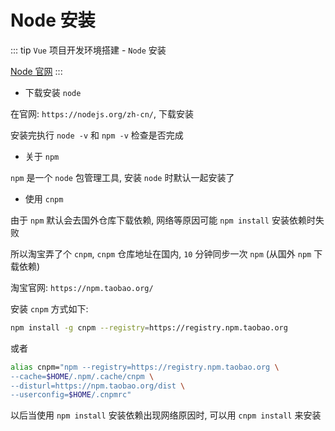 # Node 安装

::: tip
`Vue` 项目开发环境搭建 - `Node` 安装

[Node 官网](https://nodejs.org/zh-cn/)
:::

- 下载安装 `node`

在官网: `https://nodejs.org/zh-cn/`, 下载安装

安装完执行 `node -v` 和 `npm -v` 检查是否完成

- 关于 `npm`

`npm` 是一个 `node` 包管理工具, 安装 `node` 时默认一起安装了

- 使用 `cnpm`

由于 `npm` 默认会去国外仓库下载依赖, 网络等原因可能 `npm install` 安装依赖时失败

所以淘宝弄了个 `cnpm`, `cnpm` 仓库地址在国内, `10` 分钟同步一次 `npm` (从国外 `npm` 下载依赖)

淘宝官网: `https://npm.taobao.org/`

安装 `cnpm` 方式如下:

```bash
npm install -g cnpm --registry=https://registry.npm.taobao.org
```

或者

```bash
alias cnpm="npm --registry=https://registry.npm.taobao.org \
--cache=$HOME/.npm/.cache/cnpm \
--disturl=https://npm.taobao.org/dist \
--userconfig=$HOME/.cnpmrc"
```

以后当使用 `npm install` 安装依赖出现网络原因时, 可以用 `cnpm install` 来安装